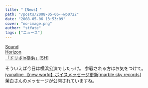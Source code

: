 ```yaml
---
title: "【News】"
path: "/posts/2008-05-06--wp0722"
date: "2008-05-06 13:53:09"
cover: "no-image.png"
author: "stfate"
tags: ["ニュース"]
---
```


<style type="text/css">
<!--
p {white-space: pre-wrap};
-->
</style>

<a class="topics" href="http://sound-horizon.net/" target="_blank">Sound Horizon 「ドリポin横浜」</a><span class="junre">[<a href="http://sound-horizon.net/" target="_blank">SH</a>]</span>
<div class="news">そういえば今日は横浜公演でしたっけ。
参戦される方はお気をつけて。</div>
<a class="topics" href="http://www.marbleskyrecords.com/newworld/" target="_blank">iyunaline 【new world】ボイスメッセージ更新</a><span class="junre">[<a href="http://www.marbleskyrecords.com/" target="_blank">marble sky records</a>]</span>
<div class="news">茉白さんのメッセージが公開されていますね。</div>
